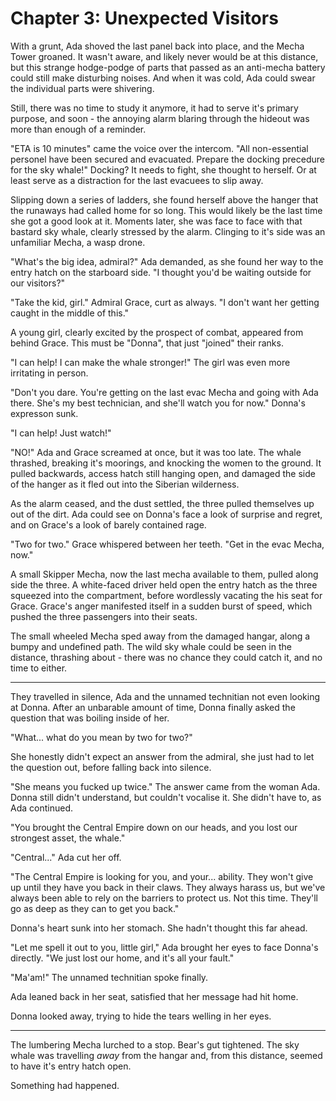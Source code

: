 ﻿Chapter 3: Unexpected Visitors
===

With a grunt, Ada shoved the last panel back into place, and the Mecha Tower groaned. It wasn't aware, and likely never would be at this distance, but this strange hodge-podge of parts that passed as an anti-mecha battery could still make disturbing noises. And when it was cold, Ada could swear the individual parts were shivering.

Still, there was no time to study it anymore, it had to serve it's primary purpose, and soon - the annoying alarm blaring through the hideout was more than enough of a reminder.

"ETA is 10 minutes" came the voice over the intercom. "All non-essential personel have been secured and evacuated. Prepare the docking precedure for the sky whale!" Docking? It needs to fight, she thought to herself. Or at least serve as a distraction for the last evacuees to slip away.

Slipping down a series of ladders, she found herself above the hanger that the runaways had called home for so long. This would likely be the last time she got a good look at it. Moments later, she was face to face with that bastard sky whale, clearly stressed by the alarm. Clinging to it's side was an unfamiliar Mecha, a wasp drone.

"What's the big idea, admiral?" Ada demanded, as she found her way to the entry hatch on the starboard side. "I thought you'd be waiting outside for our visitors?"

"Take the kid, girl." Admiral Grace, curt as always. "I don't want her getting caught in the middle of this."

A young girl, clearly excited by the prospect of combat, appeared from behind Grace. This must be "Donna", that just "joined" their ranks.

"I can help! I can make the whale stronger!" The girl was even more irritating in person.

"Don't you dare. You're getting on the last evac Mecha and going with Ada there. She's my best technician, and she'll watch you for now." Donna's expresson sunk.

"I can help! Just watch!"

"NO!" Ada and Grace screamed at once, but it was too late. The whale thrashed, breaking it's moorings, and knocking the women to the ground. It pulled backwards, access hatch still hanging open, and damaged the side of the hanger as it fled out into the Siberian wilderness.

As the alarm ceased, and the dust settled, the three pulled themselves up out of the dirt. Ada could see on Donna's face a look of surprise and regret, and on Grace's a look of barely contained rage.

"Two for two." Grace whispered between her teeth. "Get in the evac Mecha, now."

A small Skipper Mecha, now the last mecha available to them, pulled along side the three. A white-faced driver held open the entry hatch as the three squeezed into the compartment, before wordlessly vacating the his seat for Grace. Grace's anger manifested itself in a sudden burst of speed, which pushed the three passengers into their seats.

The small wheeled Mecha sped away from the damaged hangar, along a bumpy and undefined path. The wild sky whale could be seen in the distance, thrashing about - there was no chance they could catch it, and no time to either.

---

They travelled in silence, Ada and the unnamed technitian not even looking at Donna. After an unbarable amount of time, Donna finally asked the question that was boiling inside of her.

"What... what do you mean by two for two?"

She honestly didn't expect an answer from the admiral, she just had to let the question out, before falling back into silence.

"She means you fucked up twice." The answer came from the woman Ada. Donna still didn't understand, but couldn't vocalise it. She didn't have to, as Ada continued.

"You brought the Central Empire down on our heads, and you lost our strongest asset, the whale."

"Central..." Ada cut her off.

"The Central Empire is looking for you, and your... ability. They won't give up until they have you back in their claws. They always harass us, but we've always been able to rely on the barriers to protect us. Not this time. They'll go as deep as they can to get you back."

Donna's heart sunk into her stomach. She hadn't thought this far ahead.

"Let me spell it out to you, little girl," Ada brought her eyes to face Donna's directly. "We just lost our home, and it's all your fault."

"Ma'am!" The unnamed technitian spoke finally.

Ada leaned back in her seat, satisfied that her message had hit home.

Donna looked away, trying to hide the tears welling in her eyes.

---

The lumbering Mecha lurched to a stop. Bear's gut tightened. The sky whale was travelling *away* from the hangar and, from this distance, seemed to have it's entry hatch open.

Something had happened.

